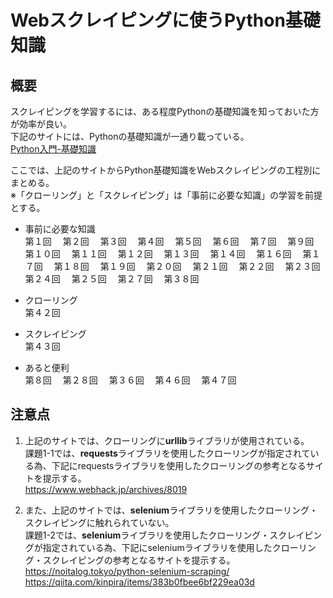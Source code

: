 # Webスクレイピングに使うPython基礎知識
## 概要
スクレイピングを学習するには、ある程度Pythonの基礎知識を知っておいた方が効率が良い。<br> 
下記のサイトには、Pythonの基礎知識が一通り載っている。<br>
[Python入門-基礎知識](https://atmarkit.itmedia.co.jp/ait/subtop/features/di/pybasic_index.html)

ここでは、上記のサイトからPython基礎知識をWebスクレイピングの工程別にまとめる。<br> 
※「クローリング」と「スクレイピング」は「事前に必要な知識」の学習を前提とする。

* 事前に必要な知識<br>
第１回　
第２回　
第３回　
第４回　
第５回　
第６回　
第７回　
第９回　
第１０回　
第１１回　
第１２回　
第１３回　
第１４回　
第１６回　
第１７回　
第１８回　
第１９回　
第２０回　
第２１回　
第２２回　
第２３回　
第２４回　
第２５回　
第２７回　
第３８回

* クローリング<br>
第４２回

* スクレイピング<br>
第４３回

* あると便利<br>
第８回　
第２８回　
第３６回　
第４６回　
第４７回

## 注意点
1. 上記のサイトでは、クローリングに**urllib**ライブラリが使用されている。<br>
課題1-1では、**requests**ライブラリを使用したクローリングが指定されている為、下記にrequestsライブラリを使用したクローリングの参考となるサイトを提示する。<br>
https://www.webhack.jp/archives/8019

2. また、上記のサイトでは、**selenium**ライブラリを使用したクローリング・スクレイピングに触れられていない。<br>
課題1-2では、**selenium**ライブラリを使用したクローリング・スクレイピングが指定されている為、下記にseleniumライブラリを使用したクローリング・スクレイピングの参考となるサイトを提示する。<br>
https://noitalog.tokyo/python-selenium-scraping/<br>
https://qiita.com/kinpira/items/383b0fbee6bf229ea03d




